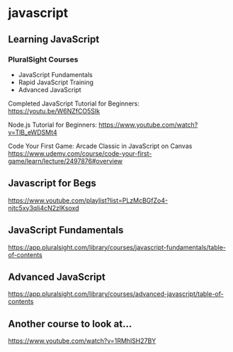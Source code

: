 # javascript  

## Learning JavaScript

### PluralSight Courses

- JavaScript Fundamentals
- Rapid JavaScript Training
- Advanced JavaScript


Completed JavaScript Tutorial for Beginners: https://youtu.be/W6NZfCO5SIk


Node.js Tutorial for Beginners: https://www.youtube.com/watch?v=TlB_eWDSMt4

Code Your First Game: Arcade Classic in JavaScript on Canvas  
https://www.udemy.com/course/code-your-first-game/learn/lecture/2497876#overview

## Javascript for Begs  

https://www.youtube.com/playlist?list=PLzMcBGfZo4-njtc5xy3qli4cN2zlKsoxd  

## JavaScript Fundamentals

https://app.pluralsight.com/library/courses/javascript-fundamentals/table-of-contents

## Advanced JavaScript 

https://app.pluralsight.com/library/courses/advanced-javascript/table-of-contents

## Another course to look at...

https://www.youtube.com/watch?v=1RMhlSH27BY
